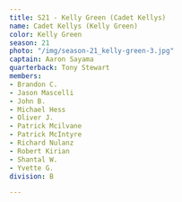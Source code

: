 ```yaml
---
title: S21 - Kelly Green (Cadet Kellys)
name: Cadet Kellys (Kelly Green)
color: Kelly Green
season: 21
photo: "/img/season-21_kelly-green-3.jpg"
captain: Aaron Sayama
quarterback: Tony Stewart
members:
- Brandon C.
- Jason Mascelli
- John B.
- Michael Hess
- Oliver J.
- Patrick Mcilvane
- Patrick McIntyre
- Richard Nulanz
- Robert Kirian
- Shantal W.
- Yvette G.
division: B

---
```

